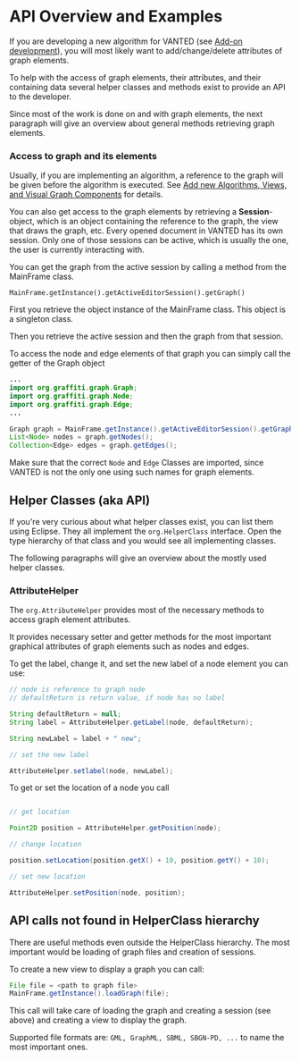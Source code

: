 # API Overview and Examples

If you are developing a new algorithm for VANTED (see [Add-on development](AddonDevelopment.md)), you will most likely want to add/change/delete attributes of graph elements.

To help with the access of graph elements, their attributes, and their containing data several helper classes and methods exist to provide an API to the developer.

Since most of the work is done on and with graph elements, the next paragraph will give an overview about general methods retrieving graph elements.

### Access to graph and its elements

Usually, if you are implementing an algorithm, a reference to the graph will be given before the algorithm is executed. See [Add new Algorithms, Views, and Visual Graph Components](AddonExtensions.md) for details.

You can also get access to the graph elements by retrieving a **Session**-object, which is an object containing the reference to the graph, the view that draws the graph, etc.
Every opened document in VANTED has its own session. Only one of those sessions can be active, which is usually the one, the user is currently interacting with.

You can get the graph from the active session by calling a method from the MainFrame class.

```
MainFrame.getInstance().getActiveEditorSession().getGraph()
```
First you retrieve the object instance of the MainFrame class. This object is a singleton class. 

Then you retrieve the active session and then the graph from that session.

To access the node and edge elements of that graph you can simply call the getter of the Graph object
```java
...
import org.graffiti.graph.Graph;
import org.graffiti.graph.Node;
import org.graffiti.graph.Edge;
...

Graph graph = MainFrame.getInstance().getActiveEditorSession().getGraph();
List<Node> nodes = graph.getNodes();
Collection<Edge> edges = graph.getEdges();
```
Make sure that the correct `Node` and `Edge` Classes are imported, since VANTED is not the only one using such names for graph elements.

## Helper Classes (aka API)

If you're very curious about what helper classes exist, you can list them using Eclipse. They all implement the `org.HelperClass` interface. Open the type hierarchy of that class and you would see all implementing classes.

The following paragraphs will give an overview about the mostly used helper classes.

### AttributeHelper

The `org.AttributeHelper` provides most of the necessary methods to access graph element attributes.

It provides necessary setter and getter methods for the most important graphical attributes of graph elements such as nodes and edges.

To get the label, change it, and set the new label of a node element you can use:

```java
// node is reference to graph node
// defaultReturn is return value, if node has no label

String defaultReturn = null;
String label = AttributeHelper.getLabel(node, defaultReturn);

String newLabel = label + " new";

// set the new label

AttributeHelper.setlabel(node, newLabel);
```

To get or set the location of a node you call
```java

// get location

Point2D position = AttributeHelper.getPosition(node);

// change location

position.setLocation(position.getX() + 10, position.getY() + 10);

// set new location

AttributeHelper.setPosition(node, position);
```

## API calls not found in HelperClass hierarchy
There are useful methods even outside the HelperClass hierarchy.
The most important would be loading of graph files and creation of sessions.

To create a new view to display a graph you can call:
```java
File file = <path to graph file>
MainFrame.getInstance().loadGraph(file);
```
This call will take care of loading the graph and creating a session (see above) and creating a view to display the graph.

Supported file formats are: `GML, GraphML, SBML, SBGN-PD, ...` to name the most important ones.